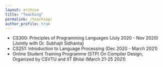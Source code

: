 ```yaml
---
layout: archive
title: "Teaching"
permalink: /teaching/
author_profile: true
---
```


* CS300: Principles of Programming Languages (July 2020 - Nov 2020) [Jointly with Dr. Subhajit Sidhanta]
* CS251: Introduction to Language Processing (Dec 2020 - March 2021) 
* Online Student Training Programme (STP) On Compiler Design, Organized by CSVTU and IIT Bhilai (March 21-25 2021)      


